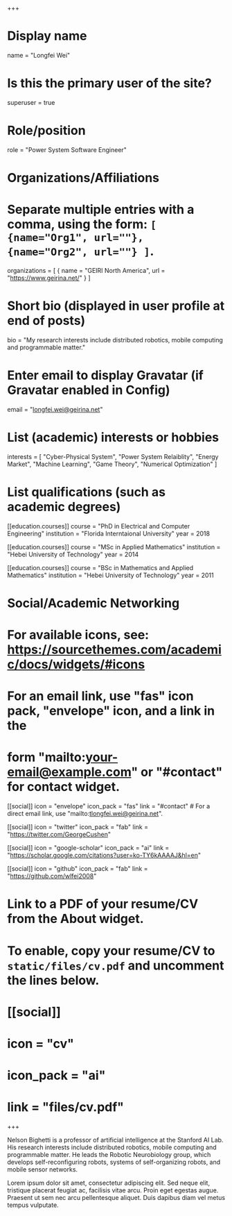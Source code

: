 +++
# Display name
name = "Longfei Wei"

# Is this the primary user of the site?
superuser = true

# Role/position
role = "Power System Software Engineer"

# Organizations/Affiliations
#   Separate multiple entries with a comma, using the form: `[ {name="Org1", url=""}, {name="Org2", url=""} ]`.
organizations = [ { name = "GEIRI North America", url = "https://www.geirina.net/" } ]

# Short bio (displayed in user profile at end of posts)
bio = "My research interests include distributed robotics, mobile computing and programmable matter."

# Enter email to display Gravatar (if Gravatar enabled in Config)
email = "longfei.wei@geirina.net"

# List (academic) interests or hobbies
interests = [
  "Cyber-Physical System",
  "Power System Relaiblity",
  "Energy Market",
  "Machine Learning",
  "Game Theory",
  "Numerical Optimization"
]

# List qualifications (such as academic degrees)
[[education.courses]]
  course = "PhD in Electrical and Computer Engineering"
  institution = "Florida Interntaional University"
  year = 2018

[[education.courses]]
  course = "MSc in Applied Mathematics"
  institution = "Hebei University of Technology"
  year = 2014

[[education.courses]]
  course = "BSc in Mathematics and Applied Mathematics"
  institution = "Hebei University of Technology"
  year = 2011

# Social/Academic Networking
# For available icons, see: https://sourcethemes.com/academic/docs/widgets/#icons
#   For an email link, use "fas" icon pack, "envelope" icon, and a link in the
#   form "mailto:your-email@example.com" or "#contact" for contact widget.

[[social]]
  icon = "envelope"
  icon_pack = "fas"
  link = "#contact"  # For a direct email link, use "mailto:tlongfei.wei@geirina.net".

[[social]]
  icon = "twitter"
  icon_pack = "fab"
  link = "https://twitter.com/GeorgeCushen"

[[social]]
  icon = "google-scholar"
  icon_pack = "ai"
  link = "https://scholar.google.com/citations?user=ko-TY6kAAAAJ&hl=en"

[[social]]
  icon = "github"
  icon_pack = "fab"
  link = "https://github.com/wlfei2008"

# Link to a PDF of your resume/CV from the About widget.
# To enable, copy your resume/CV to `static/files/cv.pdf` and uncomment the lines below.
# [[social]]
#   icon = "cv"
#   icon_pack = "ai"
#   link = "files/cv.pdf"

+++

Nelson Bighetti is a professor of artificial intelligence at the Stanford AI Lab. His research interests include distributed robotics, mobile computing and programmable matter. He leads the Robotic Neurobiology group, which develops self-reconfiguring robots, systems of self-organizing robots, and mobile sensor networks.

Lorem ipsum dolor sit amet, consectetur adipiscing elit. Sed neque elit, tristique placerat feugiat ac, facilisis vitae arcu. Proin eget egestas augue. Praesent ut sem nec arcu pellentesque aliquet. Duis dapibus diam vel metus tempus vulputate. 
